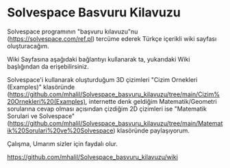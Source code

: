 # Solvespace Basvuru Kilavuzu

Solvespace programının "başvuru kılavuzu"nu (https://solvespace.com/ref.pl) tercüme ederek Türkçe içerikli wiki sayfası oluşturacağım.

Wiki Sayfasına aşağıdaki bağlantıyı kullanarak ta, yukarıdaki Wiki başlığından da erişebilirsiniz.

Solvespace'i kullanarak oluşturduğum 3D çizimleri "Cizim Ornekleri (Examples)" klasöründe (https://github.com/mhalil/Solvespace_basvuru_kilavuzu/tree/main/Cizim%20Ornekleri%20(Examples), internette denk geldiğim Matematik/Geometri sorularına cevap olması açısından çizdiğim 2D çizimleri ise "Matematik Sorulari ve Solvespace" (https://github.com/mhalil/Solvespace_basvuru_kilavuzu/tree/main/Matematik%20Sorulari%20ve%20Solvespace) klasöründe paylaşıyorum.

Çalışma, Umarım sizler için faydalı olur.

https://github.com/mhalil/Solvespace_basvuru_kilavuzu/wiki
